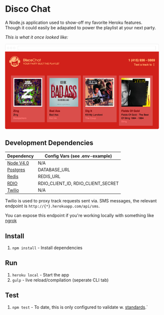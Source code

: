# Disco Chat

A Node.js application used to show-off my favorite Heroku features. Though
it could easily be adapated to power the playlist at your next party.

*This is what it once looked like:*

![Screenshot](screenshot.png)

## Development Dependencies

| Dependency                              | Config Vars (see .env-example)        |
| --------------------------------------- | ------------------------------------- |
| [Node V4.0](https://nodejs.org/en/)     | N/A                                   |
| [Postgres](http://www.postgresql.org/)  | DATABASE_URL                          |
| [Redis](http://redis.io/)               | REDIS_URL                             |
| [RDIO](http://www.rdio.com/developers/) | RDIO_CLIENT_ID, RDIO_CLIENT_SECRET    |
| [Twilio](https://www.twilio.com)        | N/A                                   |

Twilio is used to proxy track requests sent via. SMS messages, the relevant endpoint
is `http://{*}.herokuapp.com/api/sms`.

You can expose this endpoint if you're working locally with something like [ngrok](https://ngrok.com/docs#expose)

## Install

1. `npm install` - Install dependencies

## Run

1. `heroku local` - Start the app
2. `gulp` - live reload/compilation (seperate CLI tab)

## Test

1. `npm test` - To date, this is only configured to validate w. [standards](https://github.com/feross/standard).`